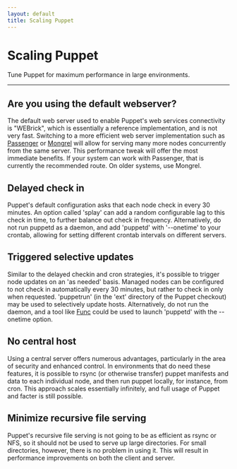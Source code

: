```yaml
---
layout: default
title: Scaling Puppet
---
```


Scaling Puppet
==============

Tune Puppet for maximum performance in large environments.

* * *

Are you using the default webserver?
------------------------------------

The default web server used to enable Puppet's web services connectivity is "WEBrick", which is essentially a reference
implementation, and is not very fast.  Switching to a more efficient web server implementation such as [Passenger](./passenger.html) or [Mongrel](./mongrel.html) will allow for serving many more nodes concurrently from the same server.   This performance tweak will offer the most immediate benefits.  If your system can work with Passenger, that is currently the recommended route.  On older systems, use Mongrel. 

Delayed check in
----------------

Puppet's default configuration asks that each node check in every 30 minutes.  An option called 'splay' can add a random configurable lag to this check in time, to further balance out check in frequency.  Alternatively, do not run puppetd as a daemon, and add 'puppetd' with '--onetime' to your crontab, allowing for setting different crontab intervals on different servers.

Triggered selective updates
---------------------------

Similar to the delayed checkin and cron strategies, it's possible to trigger node updates on an 'as needed' basis.  Managed nodes can be configured to not check in automatically every 30 minutes, but rather to check in only when requested.  'puppetrun' (in the 'ext' directory of the Puppet checkout) may be used to selectively update hosts.  Alternatively, do not run the daemon, and a tool like [Func](http://fedorahosted.org/func) could be used to launch 'puppetd' with the --onetime option.  

No central host
---------------

Using a central server offers numerous advantages, particularly in the area of security and enhanced control.  In environments that do need these features, it is possible to rsync (or otherwise transfer) puppet manifests and data to each individual node, and then run puppet locally, for instance, from cron.   This approach scales essentially infinitely, and full usage of Puppet and facter is still possible.  

Minimize recursive file serving
-------------------------------

Puppet's recursive file serving is not going to be as efficient as rsync or NFS, so it should not be used to serve
up large directories.  For small directories, however, there is no problem in using it.   This will result in performance
improvements on both the client and server.


